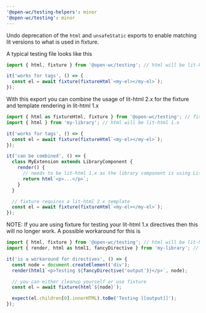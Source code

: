 ```yaml
---
'@open-wc/testing-helpers': minor
'@open-wc/testing': minor
---
```


Undo deprecation of the `html` and `unsafeStatic` exports to enable matching lit versions to what is used in fixture.

A typical testing file looks like this

```js
import { html, fixture } from '@open-wc/testing'; // html will be lit-html 2.x

it('works for tags', () => {
  const el = await fixture(fixtureHtml`<my-el></my-el>`);
});
```

With this export you can combine the usage of lit-html 2.x for the fixture and template rendering in lit-html 1.x

```js
import { html as fixtureHtml, fixture } from '@open-wc/testing'; // fixtureHtml will be lit-html 2.x
import { html } from 'my-library'; // html will be lit-html 1.x

it('works for tags', () => {
  const el = await fixture(fixtureHtml`<my-el></my-el>`);
});

it('can be combined', () => {
  class MyExtension extends LibraryComponent {
    render() {
      // needs to be lit-html 1.x as the library component is using LitElement with lit-html 1.x
      return html`<p>...</p>`;
    }
  }

  // fixture requires a lit-html 2.x template
  const el = await fixture(fixtureHtml`<my-el></my-el>`);
});
```

NOTE: If you are using fixture for testing your lit-html 1.x directives then this will no longer work.
A possible workaround for this is

```js
import { html, fixture } from '@open-wc/testing'; // html will be lit-html 2.x
import { render, html as html1, fancyDirective } from 'my-library'; // html and render will be lit-html 1.x

it('is a workaround for directives', () => {
  const node = document.createElement('div');
  render(html1`<p>Testing ${fancyDirective('output')}</p>`, node);

  // you can either cleanup yourself or use fixture
  const el = await fixture(html`${node}`);

  expect(el.children[0].innerHTML).toBe('Testing [[output]]');
});
```
